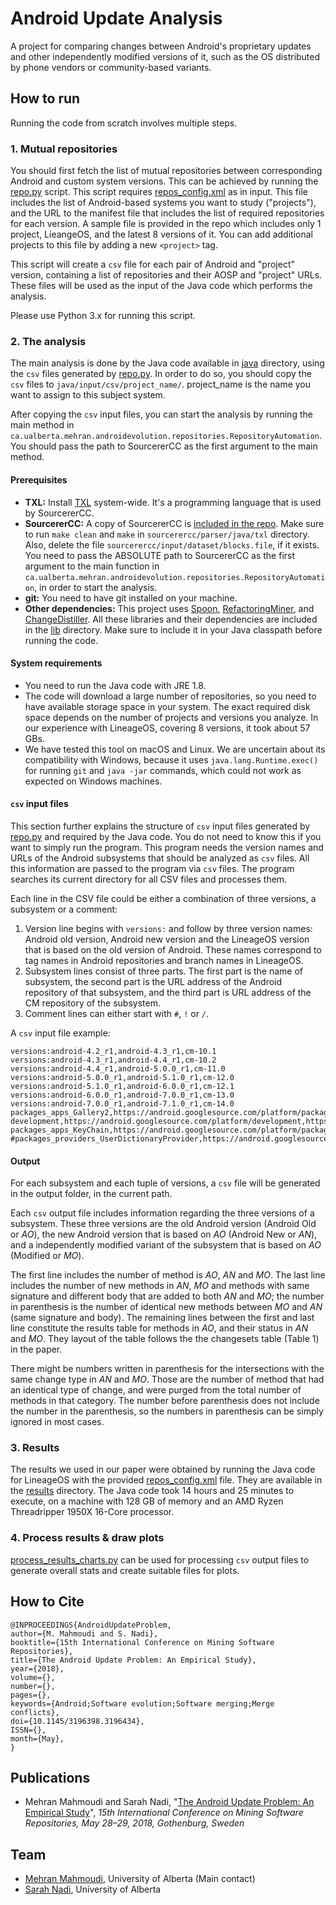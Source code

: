 # Android Update Analysis
A project for comparing changes between Android's proprietary updates and other independently modified versions of it, such as the OS distributed by phone vendors or community-based variants.


## How to run
Running the code from scratch involves multiple steps.

### 1. Mutual repositories
You should first fetch the list of mutual repositories between corresponding Android and custom system versions. This can be achieved by running the [repo.py](python/repo.py) script. This script requires [repos_config.xml](python/repos_config.xml) as in input. This file includes the list of Android-based systems you want to study ("projects"), and the URL to the manifest file that includes the list of required repositories for each version. A sample file is provided in the repo which includes only 1 project, LieangeOS, and the latest 8 versions of it. You can add additional projects to this file by adding a new `<project>` tag.

This script will create a `csv` file for each pair of Android and "project" version, containing a list of repositories and their AOSP and "project" URLs. These files will be used as the input of the Java code which performs the analysis.

Please use Python 3.x for running this script.


### 2. The analysis
The main analysis is done by the Java code available in [java](java) directory, using the `csv` files generated by [repo.py](python/repo.py). In order to do so, you should copy the `csv` files to `java/input/csv/project_name/`. project_name is the name you want to assign to this subject system.

After copying the `csv` input files, you can start the analysis by running the main method in `ca.ualberta.mehran.androidevolution.repositories.RepositoryAutomation`. You should pass the path to SourcererCC as the first argument to the main method.

#### Prerequisites
- **TXL:** Install [TXL](www.txl.ca) system-wide. It's a programming language that is used by SourcererCC.
- **SourcererCC:** A copy of SourcererCC is [included in the repo](sourcerercc). Make sure to run `make clean` and `make` in `sourcerercc/parser/java/txl` directory. Also, delete the file `sourcerercc/input/dataset/blocks.file`, if it exists. You need to pass the ABSOLUTE path to SourcererCC as the first argument to the main function in `ca.ualberta.mehran.androidevolution.repositories.RepositoryAutomation`, in order to start the analysis.
- **git:** You need to have git installed on your machine.
- **Other dependencies:** This project uses [Spoon](http://spoon.gforge.inria.fr/), [RefactoringMiner](https://github.com/tsantalis/RefactoringMiner), and [ChangeDistiller](http://www.ifi.uzh.ch/en/seal/research/tools/changeDistiller.html). All these libraries and their dependencies are included in the [lib](java/lib) directory. Make sure to include it in your Java classpath before running the code.

#### System requirements
- You need to run the Java code with JRE 1.8.
- The code will download a large number of repositories, so you need to have available storage space in your system. The exact required disk space depends on the number of projects and versions you analyze. In our experience with LineageOS, covering 8 versions, it took about 57 GBs.
- We have tested this tool on macOS and Linux. We are uncertain about its compatibility with Windows, because it uses `java.lang.Runtime.exec()` for running `git` and `java -jar` commands, which could not work as expected on Windows machines.

#### `csv` input files
This section further explains the structure of `csv` input files generated by [repo.py](python/repo.py) and required by the Java code. You do not need to know this if you want to simply run the program. 
This program needs the version names and URLs of the Android subsystems that should be analyzed as `csv` files. All this information are passed to the program via `csv` files. The program searches its current directory for all CSV files and processes them.

Each line in the CSV file could be either a combination of three versions, a subsystem or a comment:
1. Version line begins with `versions:` and follow by three version names: Android old version, Android new version and the LineageOS version that is based on the old version of Android. These names correspond to tag names in Android repositories and branch names in LineageOS.
2. Subsystem lines consist of three parts. The first part is the name of subsystem, the second part is the URL address of the Android repository of that subsystem, and the third part is URL address of the CM repository of the subsystem.
3. Comment lines can either start with `#`, `!` or `/`.

A `csv` input file example:
```
versions:android-4.2_r1,android-4.3_r1,cm-10.1
versions:android-4.3_r1,android-4.4_r1,cm-10.2
versions:android-4.4_r1,android-5.0.0_r1,cm-11.0
versions:android-5.0.0_r1,android-5.1.0_r1,cm-12.0
versions:android-5.1.0_r1,android-6.0.0_r1,cm-12.1
versions:android-6.0.0_r1,android-7.0.0_r1,cm-13.0
versions:android-7.0.0_r1,android-7.1.0_r1,cm-14.0
packages_apps_Gallery2,https://android.googlesource.com/platform/packages/apps/Gallery2,https://review.lineageos.org/LineageOS/android_packages_apps_Gallery2
development,https://android.googlesource.com/platform/development,https://review.lineageos.org/LineageOS/android_development
packages_apps_KeyChain,https://android.googlesource.com/platform/packages/apps/KeyChain,https://review.lineageos.org/LineageOS/android_packages_apps_KeyChain
#packages_providers_UserDictionaryProvider,https://android.googlesource.com/platform/packages/providers/UserDictionaryProvider,https://review.lineageos.org/LineageOS/android_packages_providers_UserDictionaryProvider
```

#### Output
For each subsystem and each tuple of versions, a `csv` file will be generated in the output folder, in the current path.

Each `csv` output file includes information regarding the three versions of a subsystem. These three versions are the old Android version (Android Old or _AO_), the new Android version that is based on _AO_ (Android New or _AN_), and a independently modified variant of the subsystem that is based on _AO_ (Modified or _MO_).

The first line includes the number of method is _AO_, _AN_ and _MO_. The last line includes the number of new methods in _AN_, _MO_ and methods with same signature and different body that are added to both _AN_ and _MO_; the number in parenthesis is the number of identical new methods between _MO_ and _AN_ (same signature and body). The remaining lines between the first and last line constitute the results table for methods in _AO_, and their status in _AN_ and _MO_. They layout of the table follows the the changesets table (Table 1) in the paper.

There might be numbers written in parenthesis for the intersections with the same change type in _AN_ and _MO_. Those are the number of method that had an identical type of change, and were purged from the total number of methods in that category. The number before parenthesis does not include the number in the parenthesis, so the numbers in parenthesis can be simply ignored in most cases.

### 3. Results
The results we used in our paper were obtained by running the Java code for LineageOS with the provided [repos_config.xml](python/repos_config.xml) file. They are available in the [results](results) directory. The Java code took 14 hours and 25 minutes to execute, on a machine with 128 GB of memory and an AMD Ryzen Threadripper 1950X 16-Core processor.

### 4. Process results & draw plots
[process_results_charts.py](python/process_results_charts.py) can be used for processing `csv` output files to generate overall stats and create suitable files for plots.

## How to Cite
```
@INPROCEEDINGS{AndroidUpdateProblem, 
author={M. Mahmoudi and S. Nadi}, 
booktitle={15th International Conference on Mining Software Repositories}, 
title={The Android Update Problem: An Empirical Study}, 
year={2018}, 
volume={}, 
number={}, 
pages={}, 
keywords={Android;Software evolution;Software merging;Merge conflicts}, 
doi={10.1145/3196398.3196434}, 
ISSN={}, 
month={May},
}
```

## Publications
- Mehran Mahmoudi and Sarah Nadi, "[The Android Update Problem:
An Empirical Study](https://arxiv.org/abs/1801.02716)", _15th International Conference on
Mining Software Repositories, May 28–29, 2018, Gothenburg, Sweden_



## Team
- [Mehran Mahmoudi](https://webapps.cs.ualberta.ca/profile/?who=66938), University of Alberta (Main contact)
- [Sarah Nadi](http://www.sarahnadi.org), University of Alberta
